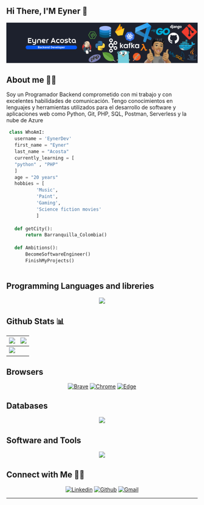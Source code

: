 

## Hi There, I'M Eyner 👋

![Github Banner](https://github.com/EynerDev/banner/blob/main/Eyner%20Acosta(1).png)

## About me 👨‍💻
Soy un Programador Backend comprometido con mi trabajo y con excelentes habilidades de comunicación. Tengo conocimientos en lenguajes y herramientas utilizados para el desarrollo de software y aplicaciones web como Python, Git,  PHP, SQL, Postman, Serverless y la nube de Azure



 ```python
  class WhoAmI:
    username = 'EynerDev'
	first_name = "Eyner"
	last_name = "Acosta"
    currently_learning = [
	"python" , "PHP"
	]
    age = "20 years"
	hobbies = [
			'Music',
			'Paint',
		 	'Gaming',
			'Science fiction movies'
			]
	
	def getCity():
		return Barranquilla_Colombia()
	
	def Ambitions():
		BecomeSoftwareEngineer()
		FinishMyProjects()
	
 ```

## Programming Languages and libreries 

<p align="center">
  <a href="https://skillicons.dev">
    <img src="https://skillicons.dev/icons?i=php,js,md,py,flask" />
  </a>
</p>

 
## Github Stats 📊

<img src="https://github-readme-stats.vercel.app/api?username=EynerDev&&show_icons=true&count_private=true&theme=github_dark">|<img src="https://github-readme-streak-stats.herokuapp.com/?user=EynerDev&theme=blueberry_duo"/>
|---|---|
<img src="https://github-readme-stats.vercel.app/api/top-langs/?username=EynerDev&layout=compact&theme=github_dark"/>|


## Browsers
<p align= "center">
	<a href="#"><img alt="Brave" src="https://img.shields.io/badge/Brave-FB542B?logo=brave&logoColor=white"></a>
	<a href="#"><img alt="Chrome" src="https://img.shields.io/badge/Google_chrome-4285F4?logo=Google-Chrome&logoColor=white"></a>
	<a href="#"><img alt="Edge" src="https://img.shields.io/badge/Microsoft_Edge-0078D7?logo=Microsoft-edge&logoColor=white"></a>
</p>

## Databases

<p align="center">
  <a href="https://skillicons.dev">
    <img src="https://skillicons.dev/icons?i=mongodb,mysql,sqlite "/>
  </a>
</p>

## Software and Tools

<p align="center">
  <a href="https://skillicons.dev">
    <img src="https://skillicons.dev/icons?i=vscode,powershell,postman,github,git,figma,angular,bootstrap,css,html,discord,windows,azure,jquery"/>
  </a>
</p>


## Connect with Me 🤝🏻


<p align="center">
  <a href="https://www.linkedin.com/in/eyner-acosta-misat-91626a289/"><img alt="Linkedin" title="Eyner Acosta  Linkedin" src="https://img.shields.io/badge/LinkedIn-0077B5?style=for-the-badge&logo=linkedin&logoColor=white"></a>
  <a href="https://github.com/eyner1003"><img alt="Github" title="Eyner Acosta GitHub" src="https://img.shields.io/badge/GitHub-100000?style=for-the-badge&logo=github&logoColor=white"></a>
  <a href="mailto:eyneracosta96@gmail.com"><img alt="Gmail" title="Eyner Acosta Gmail" src="https://img.shields.io/badge/Gmail-D14836?style=for-the-badge&logo=gmail&logoColor=white"></a>

</p>

------

